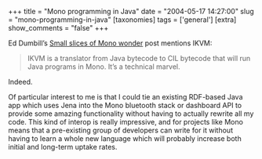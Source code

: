 +++
title = "Mono programming in Java"
date = "2004-05-17 14:27:00"
slug = "mono-programming-in-java"
[taxonomies]
tags = ['general']
[extra]
show_comments = "false"
+++

Ed Dumbill’s [Small slices of Mono wonder](http://usefulinc.com/edd/blog/2004/5/15#20:42) post mentions IKVM:

> IKVM is a translator from Java bytecode to CIL bytecode that will run Java programs in Mono. It’s a technical marvel.

Indeed.

Of particular interest to me is that I could tie an existing RDF-based Java app which uses Jena into the Mono bluetooth stack or dashboard API to provide some amazing functionality without having to actually rewrite all my code. This kind of interop is really impressive, and for projects like Mono means that a pre-existing group of developers can write for it without having to learn a whole new language which will probably increase both initial and long-term uptake rates.
